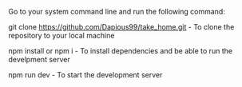 Go to your system command line and run the following command:

git clone https://github.com/Dapious99/take_home.git - To clone the repository to your local machine

npm install or npm i - To install dependencies and be able to run the develpment server

npm run dev - To start the development server

